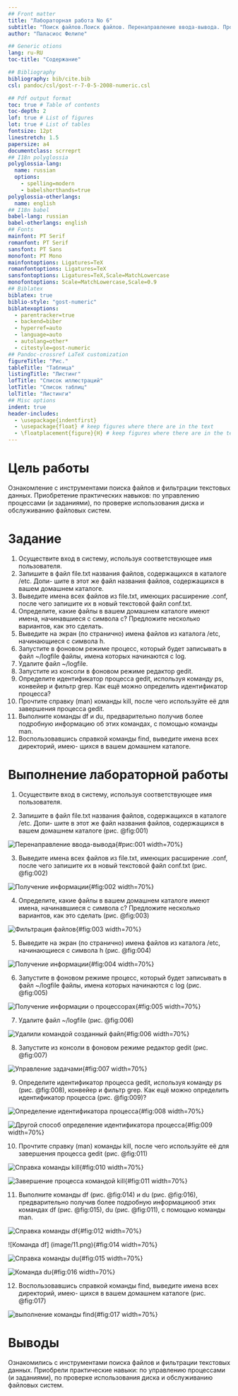```yaml
---
## Front matter
title: "Лабораторная работа No 6"
subtitle: "Поиск файлов.Поиск файлов. Перенаправление ввода-вывода. Просмотр запущенных процессов "
author: "Паласиос Фелипе"

## Generic otions
lang: ru-RU
toc-title: "Содержание"

## Bibliography
bibliography: bib/cite.bib
csl: pandoc/csl/gost-r-7-0-5-2008-numeric.csl

## Pdf output format
toc: true # Table of contents
toc-depth: 2
lof: true # List of figures
lot: true # List of tables
fontsize: 12pt
linestretch: 1.5
papersize: a4
documentclass: scrreprt
## I18n polyglossia
polyglossia-lang:
  name: russian
  options:
	- spelling=modern
	- babelshorthands=true
polyglossia-otherlangs:
  name: english
## I18n babel
babel-lang: russian
babel-otherlangs: english
## Fonts
mainfont: PT Serif
romanfont: PT Serif
sansfont: PT Sans
monofont: PT Mono
mainfontoptions: Ligatures=TeX
romanfontoptions: Ligatures=TeX
sansfontoptions: Ligatures=TeX,Scale=MatchLowercase
monofontoptions: Scale=MatchLowercase,Scale=0.9
## Biblatex
biblatex: true
biblio-style: "gost-numeric"
biblatexoptions:
  - parentracker=true
  - backend=biber
  - hyperref=auto
  - language=auto
  - autolang=other*
  - citestyle=gost-numeric
## Pandoc-crossref LaTeX customization
figureTitle: "Рис."
tableTitle: "Таблица"
listingTitle: "Листинг"
lofTitle: "Список иллюстраций"
lotTitle: "Список таблиц"
lolTitle: "Листинги"
## Misc options
indent: true
header-includes:
  - \usepackage{indentfirst}
  - \usepackage{float} # keep figures where there are in the text
  - \floatplacement{figure}{H} # keep figures where there are in the text
---
```


# Цель работы

Ознакомление с инструментами поиска файлов и фильтрации текстовых данных.
Приобретение практических навыков: по управлению процессами (и заданиями), по
проверке использования диска и обслуживанию файловых систем.

# Задание


1. Осуществите вход в систему, используя соответствующее имя пользователя.
2. Запишите в файл file.txt названия файлов, содержащихся в каталоге /etc. Допи-
шите в этот же файл названия файлов, содержащихся в вашем домашнем каталоге.
3. Выведите имена всех файлов из file.txt, имеющих расширение .conf, после чего
запишите их в новый текстовой файл conf.txt.
4. Определите, какие файлы в вашем домашнем каталоге имеют имена, начинавшиеся
с символа c? Предложите несколько вариантов, как это сделать.
5. Выведите на экран (по странично) имена файлов из каталога /etc, начинающиеся
с символа h.
6. Запустите в фоновом режиме процесс, который будет записывать в файл ~/logfile
файлы, имена которых начинаются с log.
7. Удалите файл ~/logfile.
8. Запустите из консоли в фоновом режиме редактор gedit.
9. Определите идентификатор процесса gedit, используя команду ps, конвейер и фильтр
grep. Как ещё можно определить идентификатор процесса?
10. Прочтите справку (man) команды kill, после чего используйте её для завершения
процесса gedit.
11. Выполните команды df и du, предварительно получив более подробную информацию
об этих командах, с помощью команды man.
12. Воспользовавшись справкой команды find, выведите имена всех директорий, имею-
щихся в вашем домашнем каталоге.

# Выполнение лабораторной работы

1. Осуществите вход в систему, используя соответствующее имя пользователя.

2. Запишите в файл file.txt названия файлов, содержащихся в каталоге /etc. Допи-
шите в этот же файл названия файлов, содержащихся в вашем домашнем каталоге (рис. @fig:001)

![Перенаправление ввода-вывода](image/2.png){#рис:001 width=70%}

3. Выведите имена всех файлов из file.txt, имеющих расширение .conf, после чего
запишите их в новый текстовой файл conf.txt (рис. @fig:002)

![Получение информации](image/3.png){#fig:002 width=70%}

4. Определите, какие файлы в вашем домашнем каталоге имеют имена, начинавшиеся
с символа c? Предложите несколько вариантов, как это сделать (рис. @fig:003)

![Фильтрация файлов](image/4.png){#fig:003 width=70%}

5. Выведите на экран (по странично) имена файлов из каталога /etc, начинающиеся
с символа h (рис. @fig:004)

![Получение информации](image/5.png){#fig:004 width=70%}

6. Запустите в фоновом режиме процесс, который будет записывать в файл ~/logfile
файлы, имена которых начинаются с log (рис. @fig:005)

![Получение информации о процессорах](image/6.png){#fig:005 width=70%}

7. Удалите файл ~/logfile (рис. @fig:006)

![Удалили командой созданный файл](image/7.png){#fig:006 width=70%}

8. Запустите из консоли в фоновом режиме редактор gedit (рис. @fig:007)

![Управление задачами](image/8.png){#fig:007 width=70%}

9. Определите идентификатор процесса gedit, используя команду ps (рис. @fig:008), конвейер и фильтр grep. Как ещё можно определить идентификатор процесса (рис. @fig:009)?

![Определение идентификатора процесса](image/9.png){#fig:008 width=70%}

![Другой способ определение идентификатора процесса](image/91.png){#fig:009 width=70%}

10. Прочтите справку (man) команды kill, после чего используйте её для завершения
процесса gedit (рис. @fig:011)

![Справка команды kill](image/101.png){#fig:010 width=70%}
 
![Завершение процесса командой kill](image/10.png){#fig:011 width=70%}


11. Выполните команды df (рис. @fig:014) и du (рис. @fig:016), предварительно получив более подробную информациюоб этих командах df (рис. @fig:015), du (рис. @fig:011), с помощью команды man.

![Справка команды df](image/111.png){#fig:012 width=70%}

![Команда df] (image/11.png){#fig:014 width=70%}

![Справка команды du](image/112.png){#fig:015 width=70%}

![Команда du](image/113.png){#fig:016 width=70%}

12. Воспользовавшись справкой команды find, выведите имена всех директорий, имею-
щихся в вашем домашнем каталоге (рис. @fig:017)

![выполнение команды find](image/012.png){#fig:017 width=70%}

# Выводы

Ознакомились с инструментами поиска файлов и фильтрации текстовых данных.
Приобрели практические навыки: по управлению процессами (и заданиями), по
проверке использования диска и обслуживанию файловых систем.


